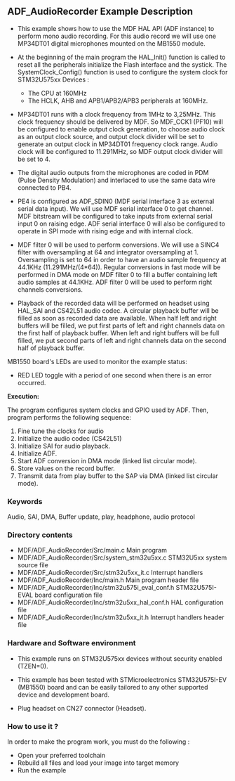 ## <b>ADF_AudioRecorder Example Description</b>

- This example shows how to use the MDF HAL API (ADF instance) to perform mono audio recording. 
For this audio record we will use one MP34DT01 digital microphones mounted on the MB1550 module.

- At the beginning of the main program the HAL_Init() function is called to reset all the peripherals initialize the Flash interface and the systick.
The SystemClock_Config() function is used to configure the system clock for STM32U575xx Devices :

     - The CPU at 160MHz
     - The HCLK, AHB and APB1/APB2/APB3 peripherals at 160MHz.

- MP34DT01 runs with a clock frequency from 1MHz to 3,25MHz.
This clock frequency should be delivered by MDF. So MDF_CCK1 (PF10) will be configured to enable output clock generation, to choose audio clock as an output clock source,
and output clock divider will be set to generate an output clock in MP34DT01 frequency clock range.
Audio clock will be configured to 11.291MHz, so MDF output clock divider will be set to 4.

- The digital audio outputs from the microphones are coded in PDM (Pulse Density Modulation) and interlaced to use the same data wire connected to PB4.

- PE4 is configured as ADF_SDIN0 (MDF serial interface 3 as external serial data input).
We will use MDF serial interface 0 to get channel. MDF bitstream will be configured to take inputs from external serial input 0 on raising edge.
ADF serial interface 0 will also be configured to operate in SPI mode with rising edge and with internal clock.

- MDF filter 0 will be used to perform conversions.
We will use a SINC4 filter with oversampling at 64 and integrator oversampling at 1.
Oversampling is set to 64 in order to have an audio sample frequency at 44.1KHz (11.291MHz/(4*64)).
Regular conversions in fast mode will be performed in DMA mode on MDF filter 0 to fill a buffer containing left audio samples at 44.1KHz.
ADF filter 0 will be used to perform right channels conversions.

- Playback of the recorded data will be performed on headset using HAL_SAI and CS42L51 audio codec.
A circular playback buffer will be filled as soon as recorded data are available.
When half left and right buffers will be filled, we put first parts of left and right channels data on the first half of playback buffer.
When left and right buffers will be full filled, we put second parts of left and right channels data on the second half of playback buffer.

MB1550 board's LEDs are used to monitor the example status:

  - RED LED toggle with a period of one second when there is an error occurred.

<b>Execution:</b>

The program configures system clocks and GPIO used by ADF.
Then, program performs the following sequence:

1. Fine tune the clocks for audio
2. Initialize the audio codec (CS42L51) 
3. Initialize SAI for audio playback.
4. Initialize ADF.
5. Start ADF conversion in DMA mode (linked list circular mode).
6. Store values on the record buffer.
7. Transmit data from play buffer to the SAP via DMA (linked list circular mode).

### <b>Keywords</b>

Audio, SAI, DMA, Buffer update, play, headphone, audio protocol

### <b>Directory contents</b>

  - MDF/ADF_AudioRecorder/Src/main.c                  Main program
  - MDF/ADF_AudioRecorder/Src/system_stm32u5xx.c      STM32U5xx system source file
  - MDF/ADF_AudioRecorder/Src/stm32u5xx_it.c          Interrupt handlers
  - MDF/ADF_AudioRecorder/Inc/main.h                  Main program header file
  - MDF/ADF_AudioRecorder/Inc/stm32u575i_eval_conf.h  STM32U575I-EVAL board configuration file
  - MDF/ADF_AudioRecorder/Inc/stm32u5xx_hal_conf.h    HAL configuration file
  - MDF/ADF_AudioRecorder/Inc/stm32u5xx_it.h          Interrupt handlers header file


### <b>Hardware and Software environment</b>

  - This example runs on STM32U575xx devices without security enabled (TZEN=0).

  - This example has been tested with STMicroelectronics STM32U575I-EV (MB1550)
    board and can be easily tailored to any other supported device
    and development board.

  - Plug headset on CN27 connector (Headset).

### <b>How to use it ?</b>

In order to make the program work, you must do the following :

 - Open your preferred toolchain
 - Rebuild all files and load your image into target memory
 - Run the example

